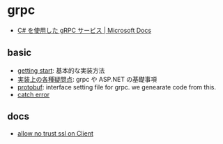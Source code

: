 # grpc

- [C\# を使用した gRPC サービス \| Microsoft Docs](https://docs.microsoft.com/ja-jp/aspnet/core/grpc/basics?view=aspnetcore-6.0)

## basic

- [getting start](./gettingStart.md): 基本的な実装方法
- [実装上の各種疑問点](./withSampleCode.md): grpc や ASP.NET の基礎事項
- [protobuf](./proto.md): interface setting file for grpc. we genearate code from this.
- [catch error](./catchError.md)

## docs

- [allow no trust ssl on Client](./allowNoTrustSslOnClient.md)

